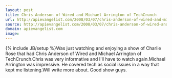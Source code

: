 ```yaml
---
layout: post
title: Chris Anderson of Wired and Michael Arrington of TechCrunch
url: http://apievangelist.com/2008/03/07/chris-anderson-of-wired-and-michael-arrington-of-techcrunch/
source: http://apievangelist.com/2008/03/07/chris-anderson-of-wired-and-michael-arrington-of-techcrunch/
domain: apievangelist.com
image: 
---
```

{% include JB/setup %}Was just watching and enjoying a show of Charlie Rose that had  Chris Anderson of Wired and Michael Arrington of TechCrunch.Chris was very informative and I'll have to watch again.Michael Arrington was impressive.   He covered tech as social issues in a way that kept me listening.Will write more about.  Good show guys.